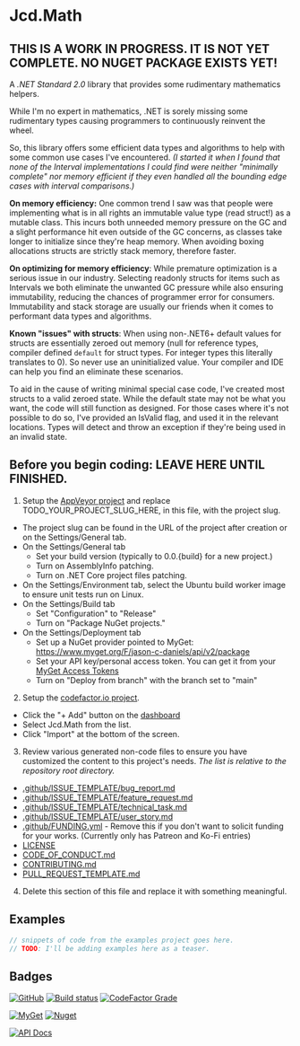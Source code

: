 # Jcd.Math

## THIS IS A WORK IN PROGRESS. IT IS NOT YET COMPLETE. NO NUGET PACKAGE EXISTS YET!

A *.NET Standard 2.0* library that provides some rudimentary mathematics helpers.

While I'm no expert in mathematics, .NET is sorely missing some rudimentary types
causing programmers to continuously reinvent the wheel.

So, this library offers some efficient data types and algorithms to help with some 
common use cases I've encountered. *(I started it when I found that none of the 
Interval implementations I could find were neither "minimally complete" nor memory 
efficient if they even handled all the bounding edge cases with interval comparisons.)*

**On memory efficiency:** One common trend I saw was that people were implementing what 
is in all rights an immutable value type (read struct!) as a mutable class. This incurs 
both unneeded memory pressure on the GC and a slight performance hit even outside of the 
GC concerns, as classes take longer to initialize since they're heap memory. When avoiding
boxing allocations structs are strictly stack memory, therefore faster.

**On optimizing for memory efficiency**: While premature optimization is a serious issue 
in our industry. Selecting readonly structs for items such as Intervals we both eliminate 
the unwanted GC pressure while also ensuring immutability, reducing the chances of 
programmer error for consumers. Immutability and stack storage are usually our friends 
when it comes to performant data types and algorithms.

**Known "issues" with structs**: When using non-.NET6+ default values for structs are
essentially zeroed out memory (null for reference types, compiler defined `default` 
for struct types. For integer types this literally translates to 0). So never use an 
uninitialized value. Your compiler and IDE can help you find an eliminate these 
scenarios.

To aid in the cause of writing minimal special case code, I've created most structs to 
a valid zeroed state. While the default state may not be what you want, the code will 
still function as designed. For those cases where it's not possible to do so,
I've provided an IsValid flag, and used it in the relevant locations. Types will detect
and throw an exception if they're being used in an invalid state.

## Before you begin coding: LEAVE HERE UNTIL FINISHED.

1. Setup the [AppVeyor project](https://ci.appveyor.com/projects) and replace TODO_YOUR_PROJECT_SLUG_HERE, in this file, with the project slug.
  * The project slug can be found in the URL of the project after creation or on the Settings/General tab.
  * On the Settings/General tab
    - Set your build version (typically to 0.0.{build} for a new project.)
    - Turn on AssemblyInfo patching.
    - Turn on .NET Core project files patching.
  * On the Settings/Environment tab, select the Ubuntu build worker image to ensure unit tests run on Linux.
  * On the Settings/Build tab
    - Set "Configuration" to "Release"
    - Turn on "Package NuGet projects."
  * On the Settings/Deployment tab
    - Set up a NuGet provider pointed to MyGet: https://www.myget.org/F/jason-c-daniels/api/v2/package
    - Set your API key/personal access token. You can get it from your [MyGet Access Tokens](https://www.myget.org/profile/Me#!/AccessTokens)
    - Turn on "Deploy from branch" with the branch set to "main"
2. Setup the [codefactor.io project](https://www.codefactor.io/dashboard).
  * Click the "+ Add" button on the [dashboard](https://www.codefactor.io/dashboard)
  * Select Jcd.Math from the list.
  * Click "Import" at the bottom of the screen.
3. Review various generated non-code files to ensure you have customized the content to this project's
   needs. *The list is relative to the repository root directory.*
  * [.github/ISSUE_TEMPLATE/bug_report.md](.github/ISSUE_TEMPLATE/bug_report.md)
  * [.github/ISSUE_TEMPLATE/feature_request.md](.github/ISSUE_TEMPLATE/feature_request.md)
  * [.github/ISSUE_TEMPLATE/technical_task.md](.github/ISSUE_TEMPLATE/technical_task.md)
  * [.github/ISSUE_TEMPLATE/user_story.md](.github/ISSUE_TEMPLATE/user_story.md)
  * [.github/FUNDING.yml](.github/FUNDING.yml) - Remove this if you don't want to solicit funding for your works. (Currently only has Patreon and Ko-Fi entries)
  * [LICENSE](LICENSE)
  * [CODE_OF_CONDUCT.md](CODE_OF_CONDUCT.md)
  * [CONTRIBUTING.md](CONTRIBUTING.md)
  * [PULL_REQUEST_TEMPLATE.md](PULL_REQUEST_TEMPLATE.md)
4. Delete this section of this file and replace it with something meaningful.

## Examples

```csharp
// snippets of code from the examples project goes here.
// TODO: I'll be adding examples here as a teaser.
```

## Badges
[![GitHub](https://img.shields.io/github/license/jason-c-daniels/Jcd.Math)](https://github.com/jason-c-daniels/Jcd.Math/blob/main/LICENSE)
[![Build status](https://ci.appveyor.com/api/projects/status/sbmfvmr1jmcf1pic?svg=true)](https://ci.appveyor.com/project/jason-c-daniels/TODO_YOUR_PROJECT_SLUG_HERE)
[![CodeFactor Grade](https://img.shields.io/codefactor/grade/github/jason-c-daniels/Jcd.Math)](https://www.codefactor.io/repository/github/jason-c-daniels/Jcd.Math)

[![MyGet](https://img.shields.io/myget/jason-c-daniels/v/Jcd.Math?logo=nuget)](https://www.myget.org/feed/jason-c-daniels/package/nuget/Jcd.Math)
[![Nuget](https://img.shields.io/nuget/v/Jcd.Math?logo=nuget)](https://www.nuget.org/packages/Jcd.Math)

[![API Docs](https://img.shields.io/badge/Read-The%20API%20Documentation-blue?style=for-the-badge)](https://github.com/jason-c-daniels/Jcd.Math/blob/main/docs/Jcd.Math.md)